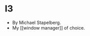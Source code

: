 # I3

- By Michael Stapelberg.
- My [[window manager]] of choice.


[//begin]: # "Autogenerated link references for markdown compatibility"
[window-manager]: window-manager "Window Manager"
[//end]: # "Autogenerated link references"